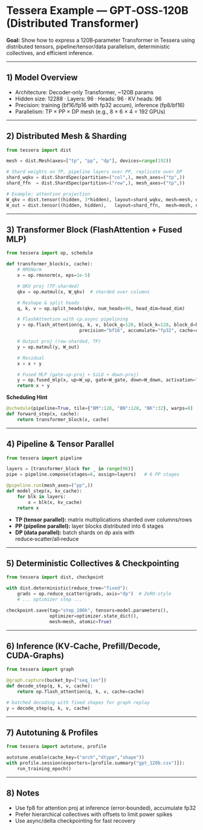 # Tessera Example — GPT‑OSS‑120B (Distributed Transformer)

**Goal:** Show how to express a 120B‑parameter Transformer in Tessera using distributed tensors, pipeline/tensor/data parallelism, deterministic collectives, and efficient inference.

---

## 1) Model Overview

- Architecture: Decoder‑only Transformer, ~120B params
- Hidden size: 12288  ·  Layers: 96  ·  Heads: 96  ·  KV heads: 96
- Precision: training (bf16/fp16 with fp32 accum), inference (fp8/bf16)
- Parallelism: TP × PP × DP mesh (e.g., 8 × 6 × 4 = 192 GPUs)

---

## 2) Distributed Mesh & Sharding

```python
from tessera import dist

mesh = dist.Mesh(axes=["tp", "pp", "dp"], devices=range(192))

# Shard weights on TP, pipeline layers over PP, replicate over DP
shard_wqkv = dist.ShardSpec(partition=("col",), mesh_axes=("tp",))
shard_ffn  = dist.ShardSpec(partition=("row",), mesh_axes=("tp",))

# Example: attention projection
W_qkv = dist.tensor((hidden, 3*hidden), layout=shard_wqkv, mesh=mesh, dtype="bf16")
W_out = dist.tensor((hidden, hidden),   layout=shard_ffn,  mesh=mesh, dtype="bf16")
```

---

## 3) Transformer Block (FlashAttention + Fused MLP)

```python
from tessera import op, schedule

def transformer_block(x, cache):
    # RMSNorm
    x = op.rmsnorm(x, eps=1e-5)

    # QKV proj (TP-sharded)
    qkv = op.matmul(x, W_qkv)  # sharded over columns

    # Reshape & split heads
    q, k, v = op.split_heads(qkv, num_heads=96, head_dim=head_dim)

    # FlashAttention with cp.async pipelining
    y = op.flash_attention(q, k, v, block_q=128, block_k=128, block_d=head_dim,
                           precision="bf16", accumulate="fp32", cache=cache)

    # Output proj (row-sharded, TP)
    y = op.matmul(y, W_out)

    # Residual
    x = x + y

    # Fused MLP (gate-up-proj + SiLU + down-proj)
    y = op.fused_mlp(x, up=W_up, gate=W_gate, down=W_down, activation="silu")
    return x + y
```

**Scheduling Hint**
```python
@schedule(pipeline=True, tile={"BM":128, "BN":128, "BK":32}, warps=8)
def forward_step(x, cache):
    return transformer_block(x, cache)
```

---

## 4) Pipeline & Tensor Parallel

```python
from tessera import pipeline

layers = [transformer_block for _ in range(96)]
pipe = pipeline.compose(stages=6, assign=layers)   # 6 PP stages

@pipeline.run(mesh_axes=("pp",))
def model_step(x, kv_cache):
    for blk in layers:
        x = blk(x, kv_cache)
    return x
```

- **TP (tensor parallel):** matrix multiplications sharded over columns/rows
- **PP (pipeline parallel):** layer blocks distributed into 6 stages
- **DP (data parallel):** batch shards on dp axis with reduce‑scatter/all‑reduce

---

## 5) Deterministic Collectives & Checkpointing

```python
from tessera import dist, checkpoint

with dist.deterministic(reduce_tree="fixed"):
    grads = op.reduce_scatter(grads, axis="dp")  # ZeRO‑style
    # ... optimizer step ...

checkpoint.save(tag="step_100k", tensors=model.parameters(),
                optimizer=optimizer.state_dict(),
                mesh=mesh, atomic=True)
```

---

## 6) Inference (KV‑Cache, Prefill/Decode, CUDA‑Graphs)

```python
from tessera import graph

@graph.capture(bucket_by=["seq_len"])
def decode_step(q, k, v, cache):
    return op.flash_attention(q, k, v, cache=cache)

# batched decoding with fixed shapes for graph replay
y = decode_step(q, k, v, cache)
```

---

## 7) Autotuning & Profiles

```python
from tessera import autotune, profile

autotune.enable(cache_key=("arch","dtype","shape"))
with profile.session(exporters=[profile.summary("gpt_120b.csv")]):
    run_training_epoch()
```

---

## 8) Notes
- Use fp8 for attention proj at inference (error‑bounded), accumulate fp32
- Prefer hierarchical collectives with offsets to limit power spikes
- Use async/delta checkpointing for fast recovery
